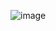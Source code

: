 ![image](https://github.com/Sandhya327/CRUD-django/assets/105123828/b0b87d6f-b6cb-412f-b405-ba7b2cb491de)


